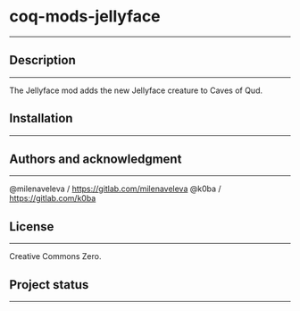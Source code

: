 # coq-mods-jellyface
---

## Description
---
The Jellyface mod adds the new Jellyface creature to Caves of Qud.

## Installation
---

## Authors and acknowledgment
---
@milenaveleva / https://gitlab.com/milenaveleva
@k0ba / https://gitlab.com/k0ba

## License
---
Creative Commons Zero.

## Project status
---